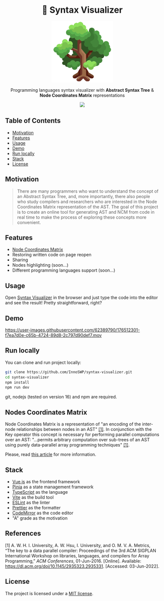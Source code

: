 <h1 align="center"> 🔭 Syntax Visualizer </h1>

<p align="center">
<img src="assets/tree.png" width="200">
</p>

<p align="center">
Programming languages syntax visualizer with
<b>Abstract Syntax Tree</b>
&
<b>Node Coordinates Matrix</b> 
representations
</p>

<p align="center">
  <a href="https://opensource.org/licenses/MIT">
    <img src="https://img.shields.io/badge/License-MIT-yellow.svg">
  </a>
</p>

## Table of Contents

- [Motivation](#motivation)
- [Features](#features)
- [Usage](#usage)
- [Demo](#demo)
- [Run locally](#run-locally)
- [Stack](#stack)
- [License](#license)

## Motivation

> There are many programmers who want to understand the concept of an
> Abstract Syntax Tree, and, more importantly, there also people who study
> compilers and researchers who are interested in the Node Coordinates Matrix
> representation of the AST. The goal of this project is to create an online
> tool for generating AST and NCM from code in real time to make the process
> of exploring these concepts more convenient.

## Features

- [Node Coordinates Matrix](#nodes-coordinates-matrix)
- Restoring written code on page reopen
- Sharing
- Nodes highlighting (soon...)
- Different programming languages support (soon...)

## Usage

Open [Syntax Visualizer](https://innoswp.github.io/syntax-visualizer/) in the browser and just type the code into the editor and see the result!
Pretty straightforward, right?

## Demo

https://user-images.githubusercontent.com/62389790/176512301-f7ea7d0e-c65b-4724-89d8-2c797d90def7.mov

## Run locally

You can clone and run project locally:
```bash
git clone https://github.com/InnoSWP/syntax-visualizer.git
cd syntax-visualizer
npm install
npm run dev
```

git, nodejs (tested on version 16) and npm are required.

## Nodes Coordinates Matrix
Node Coordinates Matrix is a representation of "an encoding of the inter-node relationships between nodes in an AST" [[1]](#references).
In conjunction with the Key operator this concept is necessary for performing parallel computations over an AST: "...permits arbitrary computation over sub-trees of an AST using purely data-parallel array programming techniques" [[1]](#references).

Please, read [this article](#references) for more information.

## Stack

- [Vue.js](https://vuejs.org/) as the frontend framework
- [Pinia](https://pinia.vuejs.org/) as a state management framework
- [TypeScript](https://www.typescriptlang.org/) as the language
- [Vite](https://vitejs.dev/) as the build tool
- [ESLint](https://eslint.org/) as the linter
- [Prettier](https://prettier.io/) as the formatter
- [CodeMirror](https://codemirror.net/) as the code editor
- "A" grade as the motivation

## References
[1] A. W. H. I. University, A. W. Hsu, I. University, and O. M. V. A. Metrics, “The key to a data parallel compiler: Proceedings of the 3rd ACM SIGPLAN International Workshop on libraries, languages, and compilers for Array Programming,” _ACM Conferences_, 01-Jun-2016. [Online]. Available: https://dl.acm.org/doi/10.1145/2935323.2935331. [Accessed: 03-Jun-2022].

## License

The project is licensed under a [MIT license](LICENSE).
